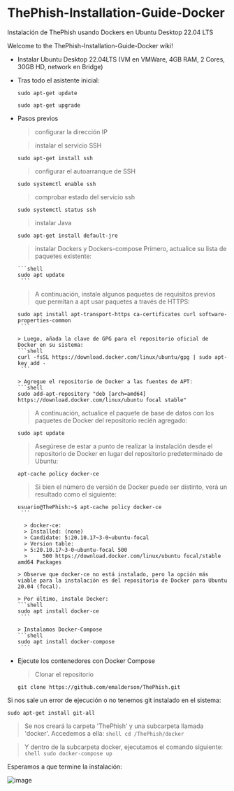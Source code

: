 # ThePhish-Installation-Guide-Docker
Instalación de ThePhish usando Dockers en Ubuntu Desktop 22.04 LTS

Welcome to the ThePhish-Installation-Guide-Docker wiki!

* Instalar Ubuntu Desktop 22.04LTS (VM en VMWare, 4GB RAM, 2 Cores, 30GB HD, network en Bridge)
* Tras todo el asistente inicial:
  ```shell
  sudo apt-get update 
  ```
  ```shell
  sudo apt-get upgrade
  ```
* Pasos previos

  > configurar la dirección IP 

  > instalar el servicio SSH 

  ```shell
  sudo apt-get install ssh
  ```

  > configurar el autoarranque de SSH

  ```shell
  sudo systemctl enable ssh
  ```

  > comprobar estado del servicio ssh

  ```shell
  sudo systemctl status ssh
  ```

  > instalar Java
  ```shell
  sudo apt-get install default-jre
  ```

  > instalar Dockers y Dockers-compose
    > Primero, actualice su lista de paquetes existente:
    
      ```shell
      sudo apt update
       ```
    
    > A continuación, instale algunos paquetes de requisitos previos que permitan a apt usar paquetes a través de HTTPS:
     ```shell
     sudo apt install apt-transport-https ca-certificates curl software-properties-common
      ```
      
    > Luego, añada la clave de GPG para el repositorio oficial de Docker en su sistema:
     ```shell
     curl -fsSL https://download.docker.com/linux/ubuntu/gpg | sudo apt-key add -
      ```
      
    > Agregue el repositorio de Docker a las fuentes de APT:
    ```shell
    sudo add-apt-repository "deb [arch=amd64] https://download.docker.com/linux/ubuntu focal stable"
     ```
     
    > A continuación, actualice el paquete de base de datos con los paquetes de Docker del repositorio recién agregado:
    ```shell
    sudo apt update
     ```
     
    > Asegúrese de estar a punto de realizar la instalación desde el repositorio de Docker en lugar del repositorio predeterminado de Ubuntu:
    ```shell
    apt-cache policy docker-ce
     ```
     
    > Si bien el número de versión de Docker puede ser distinto, verá un resultado como el siguiente:
     ```shell
     usuario@ThePhish:~$ apt-cache policy docker-ce
      ```
     
       > docker-ce:
       > Installed: (none)
       > Candidate: 5:20.10.17~3-0~ubuntu-focal
       > Version table:
       > 5:20.10.17~3-0~ubuntu-focal 500
       >     500 https://download.docker.com/linux/ubuntu focal/stable amd64 Packages

    > Observe que docker-ce no está instalado, pero la opción más viable para la instalación es del repositorio de Docker para Ubuntu 20.04 (focal).
    
    > Por último, instale Docker:
     ```shell
     sudo apt install docker-ce
      ```
      
    > Instalamos Docker-Compose
     ```shell
     sudo apt install docker-compose
      ```

* Ejecute los contenedores con Docker Compose
   > Clonar el repositorio
   ```shell
   git clone https://github.com/emalderson/ThePhish.git
    ```

Si nos sale un error de ejecución o no tenemos git instalado en el sistema:

```shell
sudo apt-get install git-all
```
    
   > Se nos creará la carpeta 'ThePhish' y una subcarpeta llamada 'docker'. Accedemos a ella:
    ```shell
    cd /ThePhish/docker
     ```
     
   > Y dentro de la subcarpeta docker, ejecutamos el comando siguiente:
    ```shell
    sudo docker-compose up
     ```

Esperamos a que termine la instalación:

![image](https://user-images.githubusercontent.com/20743678/181035255-03b6db11-52a4-47df-8666-8d8bb79a6331.png)

